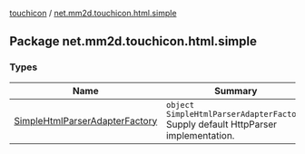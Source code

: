 [touchicon](../index.md) / [net.mm2d.touchicon.html.simple](./index.md)

## Package net.mm2d.touchicon.html.simple

### Types

| Name | Summary |
|---|---|
| [SimpleHtmlParserAdapterFactory](-simple-html-parser-adapter-factory/index.md) | `object SimpleHtmlParserAdapterFactory`<br>Supply default HttpParser implementation. |
